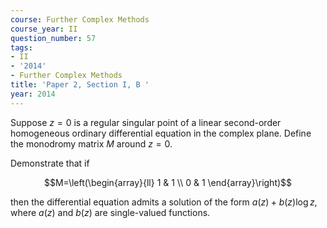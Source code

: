 ```yaml
---
course: Further Complex Methods
course_year: II
question_number: 57
tags:
- II
- '2014'
- Further Complex Methods
title: 'Paper 2, Section I, B '
year: 2014
---
```




Suppose $z=0$ is a regular singular point of a linear second-order homogeneous ordinary differential equation in the complex plane. Define the monodromy matrix $M$ around $z=0$.

Demonstrate that if

$$M=\left(\begin{array}{ll}
1 & 1 \\
0 & 1
\end{array}\right)$$

then the differential equation admits a solution of the form $a(z)+b(z) \log z$, where $a(z)$ and $b(z)$ are single-valued functions.